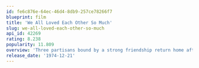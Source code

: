 ```yaml
---
id: fe6c876e-64ec-46d4-8db9-257ce78266f7
blueprint: film
title: 'We All Loved Each Other So Much'
slug: we-all-loved-each-other-so-much
api_id: 42269
rating: 8.238
popularity: 11.809
overview: 'Three partisans bound by a strong friendship return home after the war, but the clash with everyday reality puts a strain on their bond.'
release_date: '1974-12-21'
---
```

